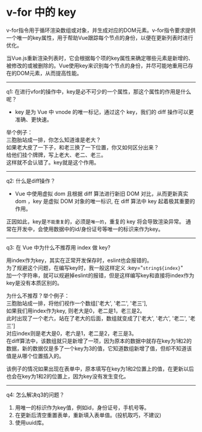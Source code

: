 # v-for 中的 key

v-for指令用于循环渲染数组或对象，并生成对应的DOM元素。v-for指令要求提供一个唯一的key属性，用于帮助Vue跟踪每个节点的身份，以便在更新列表时进行优化。

当Vue.js重新渲染列表时，它会根据每个项的key属性来确定哪些元素是新增的、被修改的或被删除的。Vue使用key来识别每个节点的身份，并尽可能地重用已存在的DOM元素，从而提高性能。

----

q1: 在进行vfor的操作中，key是必不可少的一个属性，那这个属性的作用是什么呢？

- key 是为 Vue 中 vnode 的唯一标记，通过这个 key，我们的 diff 操作可以更准确、更快速。

举个例子：<br>
三胞胎站成一排，你怎么知道谁是老大？<br>
如果老大皮了一下子，和老三换了一下位置，你又如何区分出来？<br>
给他们挂个牌牌，写上老大、老二、老三。<br>
这样就不会认错了。key就是这个作用。

----

q2: 什么是diff操作？
- Vue 中使用虚拟 dom 且根据 diff 算法进行新旧 DOM 对比，从而更新真实 dom ，key 是虚拟 DOM 对象的唯一标识, 在 diff 算法中 key 起着极其重要的作用。

正因如此，key是`不能重复`的，必须是`唯一的`，重复的 key 将会导致渲染异常。
通常在开发中，会使用数据中的id/身份证号等唯一的标识来作为key。

----

q3: 在 Vue 中为什么不推荐用 index 做 key?

用index作为key，其实在正常开发保存时，eslint也会报错的。<br>
为了规避这个问题，在编写key时，我一般这样定义 :key="`string${index}`"<br>
加一个字符串，就可以规避掉eslint的报错，但是这样编写key和直接将index作为key是没有本质区别的。

为什么不推荐？举个例子：<br>
三胞胎站成一排，将他们视作一个数组['老大', '老二', '老三'],<br>
如果我们用index作为key, 则老大是0，老二是1，老三是2。<br>
此时出现了一个老六，站在了老大的后面，数组就变成了['老大', '老六', '老二', '老三']<br>
对应index则是老大是0，老六是1，老二是2，老三是3。<br>
在diff算法中，该数组就只是新增了一项，因为原本的数据中就存在key为1和2的数据，新的数据仅是多了一个key为3的值，它知道数组新增了值，但却不知道该值是从哪个位置插入的。

该例子的情况如果出现在表单中，原本填写在key为1和2位置上的值，在更新以后也会在key为1和2的位置上，因为key没有发生变化。

----

q4: 怎么解决q3的问题？<br>

1. 用唯一的标识作为key值，例如id，身份证号，手机号等。
2. 在更新后清空重置表单，重新填入表单值。(投机取巧，不建议)
3. 使用uuid库。

